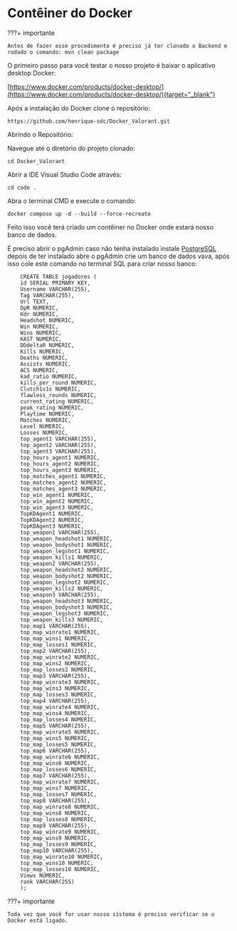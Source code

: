 # Contêiner do Docker

???+ importante

    Antes de fazer esse procedimento é preciso já ter clonado o Backend e rodado o comando: mvn clean package

O primeiro passo para você testar o nosso projeto é baixar o aplicativo desktop Docker:

[https://www.docker.com/products/docker-desktop/](https://www.docker.com/products/docker-desktop/){target="_blank"}

Após a instalação do Docker clone o repositório:

    
    https://github.com/henrique-sdc/Docker_Valorant.git

Abrindo o Repositório:

Navegue até o diretório do projeto clonado:

    cd Docker_Valorant

Abrir a IDE Visual Studio Code através:

    cd code .

Abra o terminal CMD e execute o comando:

    docker compose up -d --build --force-recreate

Feito isso você terá criado um contêiner no Docker onde estará nosso banco de dados.

É preciso abrir o pgAdmin caso não tenha instalado instale [PostgreSQL](https://www.postgresql.org/download/) depois de ter instalado abre o pgAdmin crie um banco de dados vava, após isso cole este comando no terminal SQL para criar nosso banco:

        CREATE TABLE jogadores (
        id SERIAL PRIMARY KEY,
        Username VARCHAR(255),
        Tag VARCHAR(255),
        Url TEXT,
        DpR NUMERIC,
        Kdr NUMERIC,
        Headshot NUMERIC,
        Win NUMERIC,
        Wins NUMERIC,
        KAST NUMERIC,
        DDdeltaR NUMERIC,
        Kills NUMERIC,
        Deaths NUMERIC,
        Assists NUMERIC,
        ACS NUMERIC,
        kad_ratio NUMERIC,
        kills_per_round NUMERIC,
        Clutch1v1s NUMERIC,
        flawless_rounds NUMERIC,
        current_rating NUMERIC,
        peak_rating NUMERIC,
        Playtime NUMERIC,
        Matches NUMERIC,
        Level NUMERIC,
        Losses NUMERIC,
        top_agent1 VARCHAR(255),
        top_agent2 VARCHAR(255),
        top_agent3 VARCHAR(255),
        top_hours_agent1 NUMERIC,
        top_hours_agent2 NUMERIC,
        top_hours_agent3 NUMERIC,
        top_matches_agent1 NUMERIC,
        top_matches_agent2 NUMERIC,
        top_matches_agent3 NUMERIC,
        top_win_agent1 NUMERIC,
        top_win_agent2 NUMERIC,
        top_win_agent3 NUMERIC,
        TopKDAgent1 NUMERIC,
        TopKDAgent2 NUMERIC,
        TopKDAgent3 NUMERIC,
        top_weapon1 VARCHAR(255),
        top_weapon_headshot1 NUMERIC,
        top_weapon_bodyshot1 NUMERIC,
        top_weapon_legshot1 NUMERIC,
        top_weapon_kills1 NUMERIC,
        top_weapon2 VARCHAR(255),
        top_weapon_headshot2 NUMERIC,
        top_weapon_bodyshot2 NUMERIC,
        top_weapon_legshot2 NUMERIC,
        top_weapon_kills2 NUMERIC,
        top_weapon3 VARCHAR(255),
        top_weapon_headshot3 NUMERIC,
        top_weapon_bodyshot3 NUMERIC,
        top_weapon_legshot3 NUMERIC,
        top_weapon_kills3 NUMERIC,
        top_map1 VARCHAR(255),
        top_map_winrate1 NUMERIC,
        top_map_wins1 NUMERIC,
        top_map_losses1 NUMERIC,
        top_map2 VARCHAR(255),
        top_map_winrate2 NUMERIC,
        top_map_wins2 NUMERIC,
        top_map_losses2 NUMERIC,
        top_map3 VARCHAR(255),
        top_map_winrate3 NUMERIC,
        top_map_wins3 NUMERIC,
        top_map_losses3 NUMERIC,
        top_map4 VARCHAR(255),
        top_map_winrate4 NUMERIC,
        top_map_wins4 NUMERIC,
        top_map_losses4 NUMERIC,
        top_map5 VARCHAR(255),
        top_map_winrate5 NUMERIC,
        top_map_wins5 NUMERIC,
        top_map_losses5 NUMERIC,
        top_map6 VARCHAR(255),
        top_map_winrate6 NUMERIC,
        top_map_wins6 NUMERIC,
        top_map_losses6 NUMERIC,
        top_map7 VARCHAR(255),
        top_map_winrate7 NUMERIC,
        top_map_wins7 NUMERIC,
        top_map_losses7 NUMERIC,
        top_map8 VARCHAR(255),
        top_map_winrate8 NUMERIC,
        top_map_wins8 NUMERIC,
        top_map_losses8 NUMERIC,
        top_map9 VARCHAR(255),
        top_map_winrate9 NUMERIC,
        top_map_wins9 NUMERIC,
        top_map_losses9 NUMERIC,
        top_map10 VARCHAR(255),
        top_map_winrate10 NUMERIC,
        top_map_wins10 NUMERIC,
        top_map_losses10 NUMERIC,
        Views NUMERIC,
        rank VARCHAR(255)
        );

???+ importante

    Toda vez que você for usar nosso sistema é preciso verificar se o Docker está ligado.